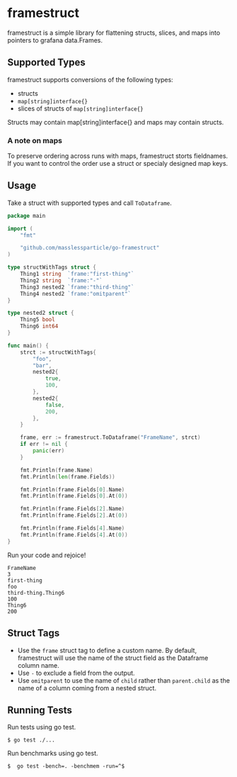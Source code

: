 # framestruct

framestruct is a simple library for flattening structs, slices, and maps
into pointers to grafana data.Frames.

## Supported Types

framestruct supports conversions of the following types:

- structs
- `map[string]interface{}`
- slices of structs of `map[string]interface{}`

Structs may contain map[string]interface{} and maps may contain structs.

### A note on maps

To preserve ordering across runs with maps, framestruct storts fieldnames.
If you want to control the order use a struct or specialy designed map keys.

## Usage

Take a struct with supported types and call `ToDataframe`.

```go
package main

import (
	"fmt"

	"github.com/masslessparticle/go-framestruct"
)

type structWithTags struct {
	Thing1 string  `frame:"first-thing"`
	Thing2 string  `frame:"-"`
	Thing3 nested2 `frame:"third-thing"`
	Thing4 nested2 `frame:"omitparent"`
}

type nested2 struct {
	Thing5 bool
	Thing6 int64
}

func main() {
	strct := structWithTags{
		"foo",
		"bar",
		nested2{
			true,
			100,
		},
		nested2{
			false,
			200,
		},
	}

	frame, err := framestruct.ToDataframe("FrameName", strct)
	if err != nil {
		panic(err)
	}

	fmt.Println(frame.Name)
	fmt.Println(len(frame.Fields))

	fmt.Println(frame.Fields[0].Name)
	fmt.Println(frame.Fields[0].At(0))

	fmt.Println(frame.Fields[2].Name)
	fmt.Println(frame.Fields[2].At(0))

	fmt.Println(frame.Fields[4].Name)
	fmt.Println(frame.Fields[4].At(0))
}
```

Run your code and rejoice!

```
FrameName
3
first-thing
foo
third-thing.Thing6
100
Thing6
200
```

## Struct Tags

- Use the `frame` struct tag to define a custom name. By default, framestruct will use the name of the struct field as the Dataframe column name.
- Use `-` to exclude a field from the output.
- Use `omitparent` to use the name of `child` rather than `parent.child` as the name of a column coming from a nested struct.

## Running Tests

Run tests using go test.

```
$ go test ./...
```

Run benchmarks using go test.

```
$  go test -bench=. -benchmem -run=^$
```
